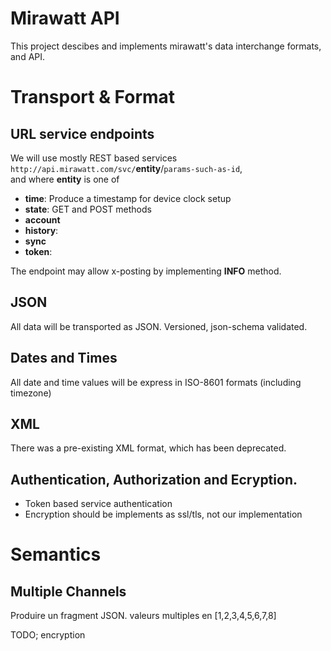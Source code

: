# Mirawatt API

This project descibes and implements mirawatt's
data interchange formats, and API.

# Transport & Format
## URL service endpoints
We will use mostly REST based services
`http://api.mirawatt.com/svc/`__entity__/`params-such-as-id`,  
and where __entity__ is one of

*   __time__: Produce a timestamp for device clock setup
*   __state__: GET and POST methods
*   __account__
*   __history__:
*   __sync__
*   __token__:

The endpoint may allow x-posting by implementing __INFO__ method.

## JSON
All data will be transported as JSON.
Versioned, json-schema validated.

## Dates and Times
All date and time values will be express in ISO-8601 formats (including timezone)

## XML 
There was a pre-existing XML format, which has been deprecated.

## Authentication, Authorization and Ecryption.

*   Token based service authentication
*   Encryption should be implements as ssl/tls, not our implementation

# Semantics
## Multiple Channels
Produire un fragment JSON. valeurs multiples en [1,2,3,4,5,6,7,8]


TODO; encryption